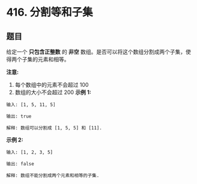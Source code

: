 # 416. 分割等和子集

## 题目

给定一个 **只包含正整数** 的 **非空** 数组。是否可以将这个数组分割成两个子集，使得两个子集的元素和相等。

**注意:**

1. 每个数组中的元素不会超过 100
2. 数组的大小不会超过 200
**示例 1:**
```
输入: [1, 5, 11, 5]

输出: true

解释: 数组可以分割成 [1, 5, 5] 和 [11].
```

**示例 2:**
```
输入: [1, 2, 3, 5]

输出: false

解释: 数组不能分割成两个元素和相等的子集.
```